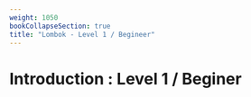 ```yaml
---
weight: 1050
bookCollapseSection: true
title: "Lombok - Level 1 / Begineer"
---
```


# Introduction : Level 1 / Beginer
